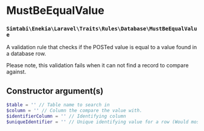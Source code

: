 # MustBeEqualValue
### `Simtabi\Enekia\Laravel\Traits\Rules\Database\MustBeEqualValue`

A validation rule that checks if the POSTed value is equal to a value found in a database row.

Please note, this validation fails when it can not find a record to compare against.

## Constructor argument(s)

```php
$table = '' // Table name to search in
$column = '' // Column the compare the value with.
$identifierColumn = '' // Identifying column
$uniqueIdentifier = '' // Unique identifying value for a row (Would most likely be a primary key value)
```